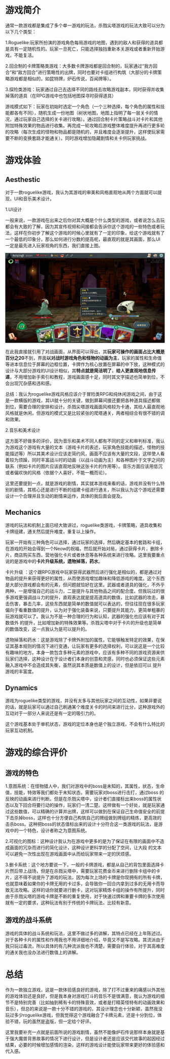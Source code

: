 # 游戏简介

通常一款游戏都是集成了多个单一游戏的玩法，杀戮尖塔游戏的玩法大致可以分为以下几个类型：

1.Roguelike:玩家所扮演的游戏角色每局游戏的地图，遇到的敌人和获得的道具都是具有一定随机性的。玩家一旦死亡，只能选择独挡重新本关游戏或者重新开始游戏，不能复活。

2.回合制的卡牌策略类游戏：大多数卡牌游戏都是回合制的，玩家通过“我方回合”和“敌方回合”进行策略性的出牌，同时也要对卡组进行构筑（大部分的卡牌策略游戏都是相似的，如昆特牌，炉石传说，百闻牌等）。

3.探险类游戏：玩家通过自己去选择不同的路线去攻略游戏副本，同时获得并收集掉落的道具（在RPG游戏中也包括地图探寻时获得道具）

游戏模式如下：玩家在初始时选定一个角色（一个三种选择，每个角色的属性和技能都各有不同），随机生成一份地图（树状地图，地图上指明了每一层关卡的情况，通过玩家自己选择的关卡进行攻略）。通过回合制卡片策略战斗对卡片和其他附加特殊效果的物品进行收集。再完成一轮攻略后游戏整体难度提升再进行更多轮的攻略（每次生成的怪物和物品都是随机的，并且难度会逐渐提升，这样使玩家需要不断的变换套路才能通关）。同时游戏增加隐藏剧情和关卡供玩家挑战。

# 游戏体验



##      Aesthestic

对于一款roguelike游戏，我认为其游戏的审美和风格直观地从两个方面就可以提现，UI和音乐美术设计。

1.UI设计

一般来说，一款游戏在出来之后你对其大概是个什么类型的游戏，或者说怎么去玩都会有大致的了解，因为其宣传视频和间接都会告诉你这个游戏的一些特色或者玩法，这样在你初步了解这个游戏的时候心里就有了一定的印象，给这个游戏就有了一个最低的印象分，那么如何进行分数的提高呢，最直观的就是其画面，那么UI一定是最先进入玩家视角的东西，我们直接上图。

![](assets\游戏截图.png)

在此我直接就引用了对战画面，从界面可以得出，其**玩家可操作的画面占比大概是百分之20**不到，界面**以对战时游戏角色和怪物的动画为主**，玩家的属性和生命值等进本信息位于屏幕的边框位置，卡牌作为核心放置在屏幕的中下放，这种模式的设计与大部分游戏的UI设计相似，其**特点就是简洁明了**，**给人更直观地信息传递**，不用增加新手索引和教程，游戏画面感十足，同时其文字描述也简单到位，不会出现冗杂感和违和感。

总结：我认为roguelike游戏风格应该介于冒险类RPG和纯休闲游戏之间，由于这是一款横版的游戏，其UI就十分的关键，做到屏幕间接还要把各种道具描述都做到位，需要合理的安排和设计。杀戮尖塔游戏画面风格较为卡通，其给人最直观地风格就是休闲，但游戏的模式又是比较紧张的爬塔通关，两者相综合有很不错的调和效果。

2.音乐和美术设计

这方面不好做多的评价，因为音乐和美术不同人都有不同的定义和审判标准，我认为游戏这个游戏有大量的文本（游戏卡片的表述，玩家角色技能的描述，怪物的技能描述等）所以其美术设计应该走简约风，画面不应该有大量的文段，这样使人看着较为烦躁，同时丰富战斗时的动画（以战斗动画为主）和各种图片于文字之间的联系（例如卡片的图片应该直观地反映这张卡片的作用等）。音乐方面应该用低沉或者偏欢快的风格（依据个人喜好，不能一概而论）。

这里还要提到一点，就是游戏的剧情，其实就本游戏来看的话，游戏并没有什么特别的剧情，其核心还是进行不断的组建卡组进行通关，所以我认为这个游戏还需要设计一个合理并且生动的剧情来运作，具体的我后面会提及。

## Mechanics

游戏的玩法和机制上面已经大致讲过，roguelike类游戏，卡牌策略，道具收集和卡牌组建，通关然后提升难度，重复以上操作。

玩家一开始有三种角色可以选择，通过玩家的选择，然后确定基本的套路和卡组，在游戏的开始会得到一个Neow的祝福，然后就开始对局，通过获得卡片，删除卡片，商店购买东西，营地强化卡片或者休息等各种系统来进行攻略。这里我要重点说的是游戏中的**卡片升级系统，遗物掉落，药水**。

卡片升级 ：这个跟RPG游戏中玩家获得武器然后进行强化是相似的，都是通过对物品的提升来获得更好的属性，从而使游戏增加趣味和降低游戏的难度。这个东西是大部分游戏都会有的元素，但问题就恰好在这里。武器或者道具的强化，不外乎两种，一是增强自己的战斗力，二是提升与其他物品之间的配合度。但我玩过的很多游戏更强调战斗力的提升，直观表达就是提高道具的数值，比如武器的攻击，暴击伤害，暴击几率，这些东西就是简单的数值就可以表达的，但往往现在很多玩家偏向于看重数值的提升，认为对于强化装备来说，只要提升其能力，更简单粗暴的玩游戏就可以了。我认为不是一种合理的行为和认知，武器的强化也应该有对于其数值外 的提升，比如增加新的特殊效果等。杀戮尖塔中对于卡片的升级也是简单的数值改变，这一点我认为是可以提升的。

遗物掉落和药水：这是游戏除了卡牌外附加的属性，它能够触发特定的效果，在保证其基本规则的情况下进行变通，让玩家有更多的选择权利，可以说这是一个比较有趣味的地方。本身一款包含多种元素的游戏中，应该有多种不同的游戏资源来供玩家们选择，这种设计在于设计者们本身的创意和灵感，同时也必须保证这些元素融入游戏中不会造成其失衡，虽然说其本质是数值上的设计，但是依旧可以 提升游戏的丰富度。

## Dynamics

游戏为roguelike类型的游戏，并没有太多与其他玩家之间的互动性，如果非要说的话，就是玩家可以通过自己刷通某个难度关卡的时间来进行比分，这种游戏外的互动对于一部分人来说还是有一定的吸引力的。

这个游戏基本处于单机状态，游戏的定位本身也是个独立游戏，不会有什么特比的玩家互动机制。

# 游戏的综合评价

## 游戏的特色

1.意图系统：在怪物猎人中，我们对游戏中的boss是未知的，其属性，状态，生命值，技能，特效等我们都处于未知状态，需要玩家对boss进行击打，通过boss 的反映的动画来进行判断。但是在杀戮尖塔中，设计者们直接标出来boss的属性状态以及下回合将要行动的操作，玩家们一清二楚。这样做有一个好处，就是玩家通过这些数值，可以精确的计算并出牌，这样可以做到在保证自己生命值安全的前提下击杀掉boss，这样也十分方便自己构筑自己的牌组做到牌组的精炼，更高效的击杀boss。这种把boss的状态值标出来的设计十分符合这一类游戏的玩法，是游戏中的一个特色，设计者称之为意图系统。

2.可视化的图标：这种设计我认为在游戏中更多的是为了保证在有限的画面中不造成画面的冗杂而进行的简化设计，这种设计更科学的分配了空间，让大段 的文本可以避免一次性出现在游戏画面中从而给玩家带来一定的厌烦感。

3.删卡系统：这个地方要说一下，一般的卡牌游戏，都是从自己的背包里面选择卡片然后带上战场，但是在杀戮尖塔中，需要玩家花费金币来进行删除卡组中的卡片，这不得不说提升了游戏的玩法，因为每次上场的卡牌是你现拥有的所有卡牌，也就意味着如果你的卡牌无用的卡过多，会导致你一回合内拿到过多的无用卡而导致无法攻略。这样的话你就要进行删卡，这对玩家精炼卡组的操作有所提升，同时由于杀戮尖塔的游戏卡牌是不断的重复使用，对于快速过牌和重要卡牌的多次使用就有一定的要求，这种玩法有别于传统的卡牌玩法，比较有新意。

## 游戏的战斗系统

游戏的具体的战斗系统和玩法，这里不做过多的讲解，其特点已经在上年陈述过。对于各种卡片的属性和作用我也不用详细地介绍，毕竟又不是写攻略。其流派由于我只玩过毒流，所以具体的有几种流派我也不清楚，需要自行体验，对于其高难度的通关我也没办法进行数值上的讲解。

# 总结

作为一款独立游戏，这是一款体验感良好的游戏，除了打不过重来的痛感以外其他的游戏体验还是良好，但是我本身对游戏打斗的音乐不是很满意，我认为游戏的细节不是特别完善（比如抽到稀有卡的特殊音效，或者是打精英怪特有的动画效果和音乐），但总的来说是一款十分不错的游戏的，其设计理念也十分新颖，虽然我没玩过多少roguelike游戏，但我觉得这个游戏融合了卡牌元素，还是十分到位，体验不错，玩的虽然是盗版，但一定给个好评。

这里我要补充一点就是前面所说的游戏剧情，虽然不能像炉石传说那样本身就是基于强大魔兽背景故事的情况下进行设计，但是设计者还是应该交代故事的起因经过结果，必要的时候增加感情的渲染，这样的游戏设计能使玩家带来更好的体验感和代入感。